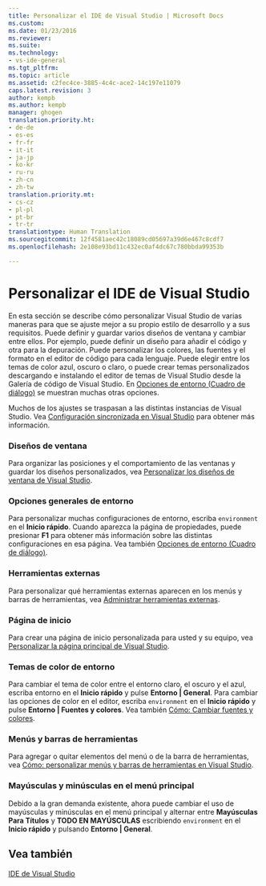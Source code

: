 ```yaml
---
title: Personalizar el IDE de Visual Studio | Microsoft Docs
ms.custom: 
ms.date: 01/23/2016
ms.reviewer: 
ms.suite: 
ms.technology:
- vs-ide-general
ms.tgt_pltfrm: 
ms.topic: article
ms.assetid: c2fec4ce-3885-4c4c-ace2-14c197e11079
caps.latest.revision: 3
author: kempb
ms.author: kempb
manager: ghogen
translation.priority.ht:
- de-de
- es-es
- fr-fr
- it-it
- ja-jp
- ko-kr
- ru-ru
- zh-cn
- zh-tw
translation.priority.mt:
- cs-cz
- pl-pl
- pt-br
- tr-tr
translationtype: Human Translation
ms.sourcegitcommit: 12f4581aec42c18089cd05697a39d6e467c8cdf7
ms.openlocfilehash: 2e108e93bd11c432ec0af4dc67c780bbda99353b

---
```

# <a name="personalize-the-visual-studio-ide"></a>Personalizar el IDE de Visual Studio
En esta sección se describe cómo personalizar Visual Studio de varias maneras para que se ajuste mejor a su propio estilo de desarrollo y a sus requisitos. Puede definir y guardar varios diseños de ventana y cambiar entre ellos. Por ejemplo, puede definir un diseño para añadir el código y otra para la depuración. Puede personalizar los colores, las fuentes y el formato en el editor de código para cada lenguaje. Puede elegir entre los temas de color azul, oscuro o claro, o puede crear temas personalizados descargando e instalando el editor de temas de Visual Studio desde la Galería de código de Visual Studio. En [Opciones de entorno (Cuadro de diálogo)](../ide/reference/environment-options-dialog-box.md) se muestran muchas otras opciones.  

 Muchos de los ajustes se traspasan a las distintas instancias de Visual Studio. Vea [Configuración sincronizada en Visual Studio](../ide/synchronized-settings-in-visual-studio.md) para obtener más información.

### <a name="window-layouts"></a>Diseños de ventana  
 Para organizar las posiciones y el comportamiento de las ventanas y guardar los diseños personalizados, vea [Personalizar los diseños de ventana de Visual Studio](../ide/customizing-window-layouts-in-visual-studio.md).  

### <a name="general-environment-options"></a>Opciones generales de entorno  
 Para personalizar muchas configuraciones de entorno, escriba `environment` en el **Inicio rápido**. Cuando aparezca la página de propiedades, puede presionar  **F1** para obtener más información sobre las distintas configuraciones en esa página. Vea también [Opciones de entorno (Cuadro de diálogo)](../ide/reference/environment-options-dialog-box.md).  

### <a name="external-tools"></a>Herramientas externas  
 Para personalizar qué herramientas externas aparecen en los menús y barras de herramientas, vea [Administrar herramientas externas](../ide/managing-external-tools.md).  

### <a name="start-page"></a>Página de inicio  
 Para crear una página de inicio personalizada para usted y su equipo, vea [Personalizar la página principal de Visual Studio](../ide/customizing-the-start-page-for-visual-studio.md).  

### <a name="environment-color-themes"></a>Temas de color de entorno  
 Para cambiar el tema de color entre el entorno claro, el oscuro y el azul, escriba entorno en el **Inicio rápido** y pulse **Entorno &#124; General**. Para cambiar las opciones de color en el editor, escriba `environment` en el **Inicio rápido** y pulse **Entorno &#124; Fuentes y colores**. Vea también [Cómo: Cambiar fuentes y colores](../ide/how-to-change-fonts-and-colors-in-visual-studio.md).  

### <a name="menus-and-toolbars"></a>Menús y barras de herramientas  
 Para agregar o quitar elementos del menú o de la barra de herramientas, vea [Cómo: personalizar menús y barras de herramientas en Visual Studio](../ide/how-to-customize-menus-and-toolbars-in-visual-studio.md).  

### <a name="main-menu-casing"></a>Mayúsculas y minúsculas en el menú principal  
 Debido a la gran demanda existente, ahora puede cambiar el uso de mayúsculas y minúsculas en el menú principal y alternar entre **Mayúsculas Para Títulos** y **TODO EN MAYÚSCULAS** escribiendo `environment` en el **Inicio rápido** y pulsando **Entorno &#124; General**.  

## <a name="see-also"></a>Vea también  
 [IDE de Visual Studio](../ide/visual-studio-ide.md)



<!--HONumber=Feb17_HO4-->


